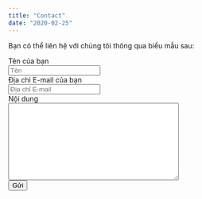 ```yaml
---
title: "Contact"
date: "2020-02-25"
---
```

Bạn có thể liên hệ với chúng tôi thông qua biểu mẫu sau:

<form method="post" action="https://forms.un-static.com/forms/dbd174ce12090835a60f1def9de65e306f2df71f">
  <div class="form-group row">
    <label for="name" class="col-4 col-form-label">Tên của bạn</label>
    <div class="col-8">
      <div class="input-group">
        <div class="input-group-addon">
          <i class="fa fa-user"></i>
        </div>
        <input id="name" name="name" placeholder="Tên" type="text" required="required" class="form-control">
      </div>
    </div>
  </div>

  <div class="form-group row">
    <label for="email" class="col-4 col-form-label">Địa chỉ E-mail của bạn</label>
    <div class="col-8">
      <div class="input-group">
        <div class="input-group-addon">
          <i class="fa fa-envelope"></i>
        </div>
        <input id="email" name="email" placeholder="Địa chỉ E-mail" type="text" required="required" class="form-control">
      </div>
    </div>
  </div>

  <div class="form-group row">
    <label for="message" class="col-4 col-form-label">Nội dung</label>
    <div class="col-8">
      <textarea id="message" name="message" cols="40" rows="10" required="required" class="form-control"></textarea>
    </div>
  </div>
  <div class="form-group row">
    <div class="offset-4 col-8">
      <button name="submit" type="submit" class="btn btn-primary">Gửi</button>
    </div>
  </div>
  
</form>